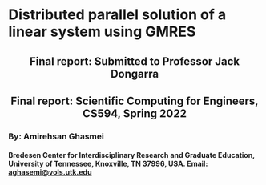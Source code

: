 # Distributed parallel solution of a linear system using GMRES
## <center> Final report: Submitted to Professor Jack Dongarra
## <center> Final report: Scientific Computing for Engineers, CS594, Spring 2022
### By: Amirehsan Ghasmei
#### Bredesen Center for Interdisciplinary Research and Graduate Education, University of Tennessee, Knoxville, TN 37996, USA. Email: aghasemi@vols.utk.edu



